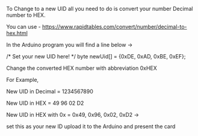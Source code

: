 To Change to a new UID all you need to do is convert your number Decimal number to HEX.

You can use - https://www.rapidtables.com/convert/number/decimal-to-hex.html

In the Arduino program you will find a line below ->

/* Set your new UID here! */
byte newUid[] = {0xDE, 0xAD, 0xBE, 0xEF};

Change the converted HEX number with abbreviation 0xHEX 

For Example,

New UID in Decimal = 1234567890

New UID in HEX = 49 96 02 D2

New UID in HEX with 0x = 0x49, 0x96, 0x02, 0xD2 -> 

set this as your new ID upload it to the Arduino and present the card
